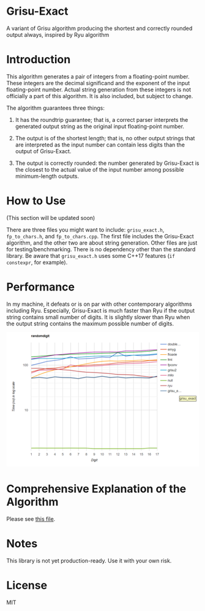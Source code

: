 # Grisu-Exact
A variant of Grisu algorithm producing the shortest and correctly rounded output always, inspired by Ryu algorithm

# Introduction
This algorithm generates a pair of integers from a floating-point number. These integers are the decimal significand and the exponent of the input floating-point number. Actual string generation from these integers is not officially a part of this algorithm. It is also included, but subject to change.

The algorithm guarantees three things:

1) It has the roundtrip guarantee; that is, a correct parser interprets the generated output string as the original input floating-point number.

2) The output is of the shortest length; that is, no other output strings that are interpreted as the input number can contain less digits than the output of Grisu-Exact.

3) The output is correctly rounded: the number generated by Grisu-Exact is the closest to the actual value of the input number among possible minimum-length outputs.

# How to Use
(This section will be updated soon)

There are three files you might want to include: ````grisu_exact.h````, ````fp_to_chars.h````, and ````fp_to_chars.cpp````. The first file includes the Grisu-Exact algorithm, and the other two are about string generation. Other files are just for testing/benchmarking. There is no dependency other than the standard library. Be aware that ````grisu_exact.h```` uses some C++17 features (````if constexpr````, for example).

# Performance
In my machine, it defeats or is on par with other contemporary algorithms including Ryu. Especially, Grisu-Exact is much faster than Ryu if the output string contains small number of digits. It is slightly slower than Ryu when the output string contains the maximum possible number of digits.

![corei7_7700hq@2.80_win64_vc2019_randomdigit_time](other_files/benchmark.png)

# Comprehensive Explanation of the Algorithm
Please see [this file](https://github.com/jk-jeon/Grisu-Exact/blob/master/other_files/Grisu-Exact.pdf).

# Notes
This library is not yet production-ready. Use it with your own risk.

# License
MIT
